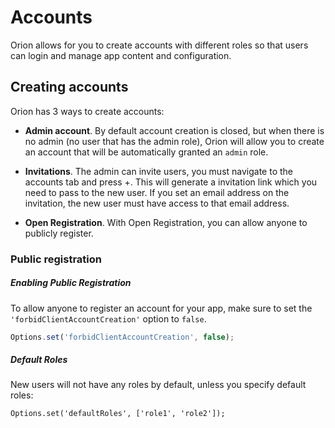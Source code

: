 # Accounts

Orion allows for you to create accounts with different roles so that users can login and manage app content and configuration.

## Creating accounts

Orion has 3 ways to create accounts:

- **Admin account**. By default account creation is closed, but when there is no
admin (no user that has the admin role), Orion will allow you to create an account
that will be automatically granted an ```admin``` role.

- **Invitations**. The admin can invite users, you must navigate to the
accounts tab and press +. This will generate a invitation link which you need to
pass to the new user. If you set an email address on the invitation, the new user must have access to that email address.

- **Open Registration**. With Open Registration, you can allow anyone to publicly register.

### Public registration
##### Enabling Public Registration
To allow anyone to register an account for your app, make sure to set the ```'forbidClientAccountCreation'``` option to ```false```.

```js
Options.set('forbidClientAccountCreation', false);
```

##### Default Roles

New users will not have any roles by default, unless you specify default roles:

```
Options.set('defaultRoles', ['role1', 'role2']);
```
